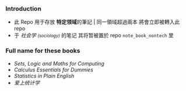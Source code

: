 ### Introduction
- 此 Repo 用于存放 **特定领域**的筆記 | 同一領域超過兩本 將會立即被轉入此 repo
- 于 *社会学 <small>(sociology)</small>* 的笔记 其将暂被置於 repo ```note_book_nontech``` 里

### Full name for these books 
- *Sets, Logic and Maths for Computing*
- *Calculus Essentials for Dummies*
- *Statistics in Plain English*
- *爱上统计学*